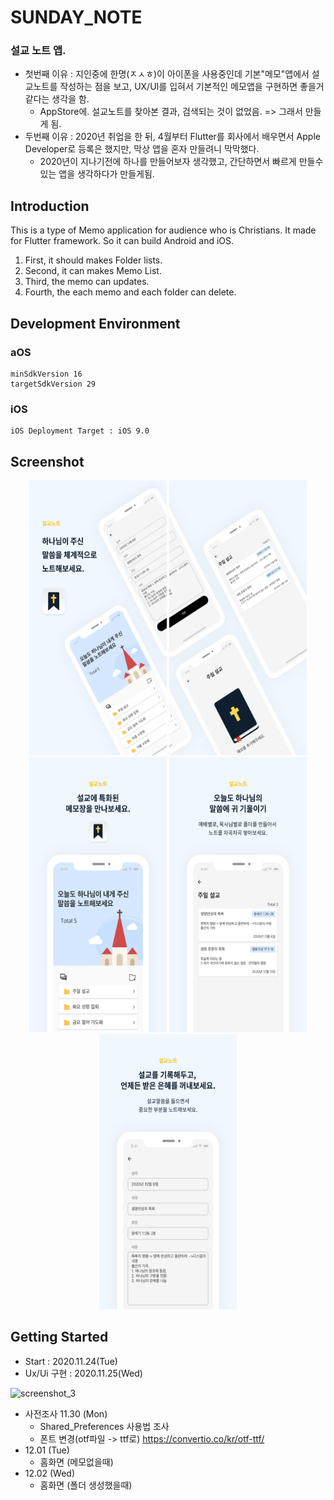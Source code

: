 # SUNDAY_NOTE

### 설교 노트 앱.

- 첫번째 이유 : 지인중에 한명(ㅈㅅㅎ)이 아이폰을 사용중인데 기본"메모"앱에서 설교노트를 작성하는 점을 보고, UX/UI를 입혀서 기본적인 메모앱을 구현하면 좋을거 같다는 생각을 함. 
  - AppStore에. 설교노트를 찾아본 결과, 검색되는 것이 없었음. => 그래서 만들게 됨. 
- 두번째 이유 : 2020년 취업을 한 뒤, 4월부터 Flutter를 회사에서 배우면서 Apple Developer로 등록은 했지만, 막상 앱을 혼자 만들려니 막막했다.
  - 2020년이 지나기전에 하나를 만들어보자 생각했고,  간단하면서 빠르게 만들수있는 앱을 생각하다가 만들게됨.



## Introduction

This is a type of Memo application for audience who is Christians. It made for Flutter framework. So it can build Android and iOS.

1. First, it should makes Folder lists.
2. Second, it can makes Memo List.
3. Third, the memo can updates.
4. Fourth, the each memo and each folder can delete.



## Development Environment

### aOS

```
minSdkVersion 16
targetSdkVersion 29
```

### iOS

```
iOS Deployment Target : iOS 9.0
```



## Screenshot

<p align = "center">
  <img src="/assets/screenshot/screenshot_1.png" width="220px" height="440px" title="screenshot_1" alt="screenshot_1"></img>
	<img src="/assets/screenshot/screenshot_2.png" width="220px" height="440px" title="screenshot_2" alt="screenshot_2"></img>
	<img src="/assets/screenshot/screenshot_3.png" width="220px" height="440px" title="screenshot_3" alt="screenshot_3"></img>
<img src="/assets/screenshot/screenshot_4.png" width="220px" height="440px" title="screenshot_4" alt="screenshot_4"></img>
<img src="/assets/screenshot/screenshot_5.png" width="220px" height="440px" title="screenshot_5" alt="screenshot_5"></img>
</p>



## Getting Started

- Start : 2020.11.24(Tue) 
- Ux/Ui 구현 : 2020.11.25(Wed)

<p>
  <img src="https://user-images.githubusercontent.com/43080040/100239070-4da06080-2f74-11eb-8cf4-d3ee1609e31f.JPEG" width="700px" height="880px" title="screenshot_3" alt="screenshot_3"></img>
</p>



- 사전조사 11.30 (Mon)
  - Shared_Preferences 사용법 조사
  - 폰트 변경(otf파일 -> ttf로) https://convertio.co/kr/otf-ttf/
- 12.01 (Tue)
  - 홈화면 (메모없을때) 
- 12.02 (Wed)
  - 홈화면 (폴더 생성했을때)